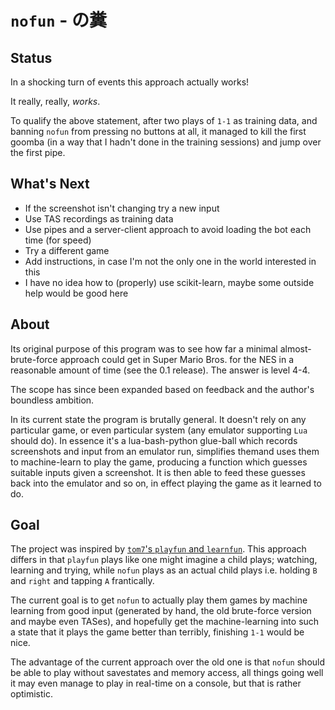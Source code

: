 `nofun` - の糞
====

Status
----

In a shocking turn of events this approach actually works!

It really, really, *works*.

To qualify the above statement, after two plays of `1-1` as training data, and banning `nofun` from pressing no buttons at all, it managed to kill the first goomba (in a way that I hadn't done in the training sessions) and jump over the first pipe.

What's Next
----

 - If the screenshot isn't changing try a new input
 - Use TAS recordings as training data
 - Use pipes and a server-client approach to avoid loading the bot each time (for speed)
 - Try a different game
 - Add instructions, in case I'm not the only one in the world interested in this
 - I have no idea how to (properly) use scikit-learn, maybe some outside help would be good here


About
----

Its original purpose of this program was to see how far a minimal almost-brute-force approach could get in Super Mario Bros. for the NES in a reasonable amount of time (see the 0.1 release). The answer is level 4-4.

The scope has since been expanded based on feedback and the author's boundless ambition.

In its current state the program is brutally general. It doesn't rely on any particular game, or even particular system (any emulator supporting `Lua` should do). In essence it's a lua-bash-python glue-ball which records screenshots and input from an emulator run, simplifies themand uses them to machine-learn to play the game, producing a function which guesses suitable inputs given a screenshot. It is then able to feed these guesses back into the emulator and so on, in effect playing the game as it learned to do.


Goal
----

The project was inspired by [`tom7`'s `playfun` and `learnfun`][1]. This approach differs in that `playfun` plays like one might imagine a child plays; watching, learning and trying, while `nofun` plays as an actual child plays i.e. holding `B` and `right` and tapping `A` frantically.

The current goal is to get `nofun`  to actually play them games by machine learning from good input (generated by hand, the old brute-force version and maybe even TASes), and hopefully get the machine-learning into such a state that it plays the game better than terribly, finishing `1-1` would be nice. 

The advantage of the current approach over the old one is that `nofun` should be able to play without savestates and memory access, all things going well it may even manage to play in real-time on a console, but that is rather optimistic.



[1]: http://www.cs.cmu.edu/~tom7/mario/
